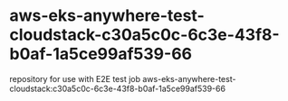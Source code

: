 # aws-eks-anywhere-test-cloudstack-c30a5c0c-6c3e-43f8-b0af-1a5ce99af539-66
repository for use with E2E test job aws-eks-anywhere-test-cloudstack:c30a5c0c-6c3e-43f8-b0af-1a5ce99af539-66
